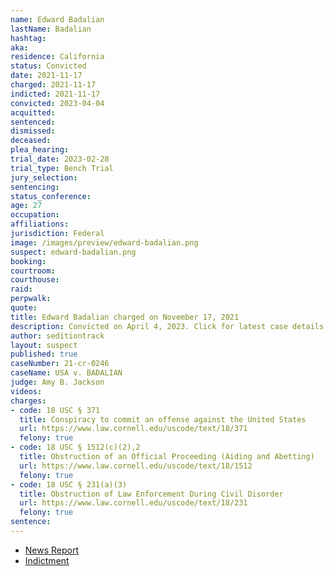 ```yaml
---
name: Edward Badalian
lastName: Badalian
hashtag:
aka:
residence: California
status: Convicted
date: 2021-11-17
charged: 2021-11-17
indicted: 2021-11-17
convicted: 2023-04-04
acquitted:
sentenced:
dismissed:
deceased:
plea_hearing:
trial_date: 2023-02-28
trial_type: Bench Trial
jury_selection:
sentencing:
status_conference:
age: 27
occupation:
affiliations:
jurisdiction: Federal
image: /images/preview/edward-badalian.png
suspect: edward-badalian.png
booking:
courtroom:
courthouse:
raid:
perpwalk:
quote:
title: Edward Badalian charged on November 17, 2021
description: Convicted on April 4, 2023. Click for latest case details.
author: seditiontrack
layout: suspect
published: true
caseNumber: 21-cr-0246
caseName: USA v. BADALIAN
judge: Amy B. Jackson
videos:
charges:
- code: 18 USC § 371
  title: Conspiracy to commit an offense against the United States
  url: https://www.law.cornell.edu/uscode/text/18/371
  felony: true
- code: 18 USC § 1512(c)(2),2
  title: Obstruction of an Official Proceeding (Aiding and Abetting)
  url: https://www.law.cornell.edu/uscode/text/18/1512
  felony: true
- code: 18 USC § 231(a)(3)
  title: Obstruction of Law Enforcement During Civil Disorder
  url: https://www.law.cornell.edu/uscode/text/18/231
  felony: true
sentence:
---
```

- [News Report](https://www.nbclosangeles.com/news/local/los-angeles-man-faces-conspiracy-charge-for-us-capitol-breach/2769387/)
- [Indictment](https://storage.courtlistener.com/recap/gov.uscourts.cacd.837671/gov.uscourts.cacd.837671.3.1_1.pdf)
